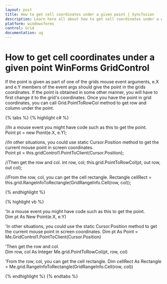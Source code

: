 ```yaml
---
layout: post
title: How to get cell coordinates under a given point | Syncfusion
description: Learn here all about how to get cell coordinates under a given point in Syncfusion Windows Forms GridControl and more.
platform: windowsforms
control: Grid
documentation: ug
---
```


# How to get cell coordinates under a given point WinForms GridControl

If the point is given as part of one of the grids mouse event arguments, e.X and e.Y members of the event args should give the point in the grids coordinates. If the point is obtained in some other manner, you will have to first change it to the grid's coordinates. Once you have the point in grid coordinates, you can call Grid.PointToRowCol method to get row and column under the point.

{% tabs %}
{% highlight c# %}

//In a mouse event you might have code such as this to get the point.      
Point pt = new Point(e.X, e.Y);      

//In other situations, you could use static Cursor.Position method to get the current mouse point in screen coordinates.      
Point pt = this.gridControl1.PointToClient(Cursor.Position);        

//Then get the row and col.
int row, col; 
this.grid.PointToRowCol(pt, out row, out col);  

//From the row, col, you can get the cell rectangle. 
Rectangle cellRect = this.grid.RangeInfoToRectangle(GridRangeInfo.Cell(row, col));

{% endhighlight %}

{% highlight vb %}

'In a mouse event you might have code such as this to get the point.   
Dim pt As New Point(e.X, e.Y)

'In other situations, you could use the static Cursor.Position method to get the current mouse point in screen coordinates. 
Dim pt As Point = Me.GridControl1.PointToClient(Cursor.Position)

'Then get the row and col.        
Dim row, col As Integer
Me.grid.PointToRowCol(pt, row, col)

'From the row, col, you can get the cell rectangle.
Dim cellRect As Rectangle = Me.grid.RangeInfoToRectangle(GridRangeInfo.Cell(row, col))

{% endhighlight %}
{% endtabs %}
